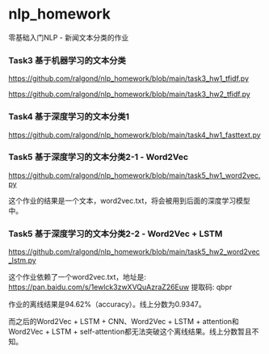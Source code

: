 # nlp_homework
零基础入门NLP - 新闻文本分类的作业

### Task3 基于机器学习的文本分类

https://github.com/ralgond/nlp_homework/blob/main/task3_hw1_tfidf.py

https://github.com/ralgond/nlp_homework/blob/main/task3_hw2_tfidf.py

### Task4 基于深度学习的文本分类1

https://github.com/ralgond/nlp_homework/blob/main/task4_hw1_fasttext.py

### Task5 基于深度学习的文本分类2-1 - Word2Vec

https://github.com/ralgond/nlp_homework/blob/main/task5_hw1_word2vec.py

这个作业的结果是一个文本，word2vec.txt，将会被用到后面的深度学习模型中。

### Task5 基于深度学习的文本分类2-2 - Word2Vec + LSTM

https://github.com/ralgond/nlp_homework/blob/main/task5_hw2_word2vec_lstm.py

这个作业依赖了一个word2vec.txt，地址是: https://pan.baidu.com/s/1ewlck3zwXVQuAzraZ26Euw 提取码: qbpr

作业的离线结果是94.62%（accuracy）。线上分数为0.9347。

而之后的Word2Vec + LSTM + CNN、Word2Vec + LSTM + attention和Word2Vec + LSTM + self-attention都无法突破这个离线结果。线上分数暂且不知。
